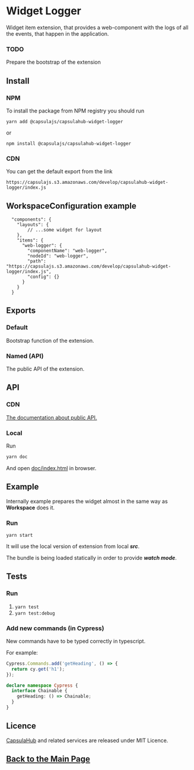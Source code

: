 # Widget Logger

Widget item extension, that provides a web-component with the logs of all the events,
that happen in the application.

### TODO

Prepare the bootstrap of the extension 

## Install

### NPM

To install the package from NPM registry you should run

    yarn add @capsulajs/capsulahub-widget-logger

or

    npm install @capsulajs/capsulahub-widget-logger

### CDN

You can get the default export from the link

    https://capsulajs.s3.amazonaws.com/develop/capsulahub-widget-logger/index.js

## WorkspaceConfiguration example

      "components": {
        "layouts": {
            // ...some widget for layout
        },
        "items": {
          "web-logger": {
            "componentName": "web-logger",
            "nodeId": "web-logger",
            "path": "https://capsulajs.s3.amazonaws.com/develop/capsulahub-widget-logger/index.js",
            "config": {}
          }
        }
      }

## Exports

### Default

Bootstrap function of the extension.

### Named (API)

The public API of the extension.

## API

### CDN

[The documentation about public API.](https://capsulajs.s3.amazonaws.com/develop/capsulahub-widget-logger/doc/index.html)

### Local

Run 

```bash
yarn doc
```

And open [doc/index.html](./doc/index.html) in browser.

## Example

Internally example prepares the widget almost in the same way as **Workspace** does it.

### Run

`yarn start`

It will use the local version of extension from local **_src_**.

The bundle is being loaded statically in order to provide **_watch mode_**.

## Tests

### Run

1) `yarn test`
2) `yarn test:debug`

### Add new commands (in Cypress)

New commands have to be typed correctly in typescript.

For example:

```typescript
Cypress.Commands.add('getHeading', () => {
  return cy.get('h1');
});

declare namespace Cypress {
  interface Chainable {
    getHeading: () => Chainable;
  }
}
```

## Licence

[CapsulaHub](https://github.com/capsulajs/capsulahub) and related services are released under MIT Licence.

## [Back to the Main Page](../../README.md)
